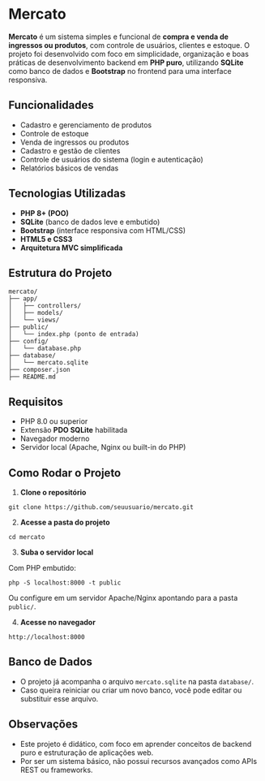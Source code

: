 
# Mercato

**Mercato** é um sistema simples e funcional de **compra e venda de ingressos ou produtos**, com controle de usuários, clientes e estoque. O projeto foi desenvolvido com foco em simplicidade, organização e boas práticas de desenvolvimento backend em **PHP puro**, utilizando **SQLite** como banco de dados e **Bootstrap** no frontend para uma interface responsiva.

## Funcionalidades

* Cadastro e gerenciamento de produtos
* Controle de estoque
* Venda de ingressos ou produtos
* Cadastro e gestão de clientes
* Controle de usuários do sistema (login e autenticação)
* Relatórios básicos de vendas

## Tecnologias Utilizadas

* **PHP 8+ (POO)**
* **SQLite** (banco de dados leve e embutido)
* **Bootstrap** (interface responsiva com HTML/CSS)
* **HTML5 e CSS3**
* **Arquitetura MVC simplificada**

## Estrutura do Projeto

```
mercato/
├── app/
│   ├── controllers/
│   ├── models/
│   └── views/
├── public/
│   └── index.php (ponto de entrada)
├── config/
│   └── database.php
├── database/
│   └── mercato.sqlite
├── composer.json
├── README.md
```

## Requisitos

* PHP 8.0 ou superior
* Extensão **PDO SQLite** habilitada
* Navegador moderno
* Servidor local (Apache, Nginx ou built-in do PHP)

## Como Rodar o Projeto

1. **Clone o repositório**

```
git clone https://github.com/seuusuario/mercato.git
```

2. **Acesse a pasta do projeto**

```
cd mercato
```

3. **Suba o servidor local**

Com PHP embutido:

```
php -S localhost:8000 -t public
```

Ou configure em um servidor Apache/Nginx apontando para a pasta `public/`.

4. **Acesse no navegador**

```
http://localhost:8000
```

## Banco de Dados

* O projeto já acompanha o arquivo `mercato.sqlite` na pasta `database/`.
* Caso queira reiniciar ou criar um novo banco, você pode editar ou substituir esse arquivo.

## Observações

* Este projeto é didático, com foco em aprender conceitos de backend puro e estruturação de aplicações web.
* Por ser um sistema básico, não possui recursos avançados como APIs REST ou frameworks.


